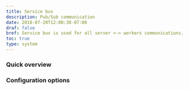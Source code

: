 ```yaml
---
title: Service bus
description: Pub/Sub communication
date: 2018-07-20T12:00:30-07:00
draf: false
bref: Service bus is used for all server <-> workers communications.
toc: true
type: system
---
```


### Quick overview

### Configuration options